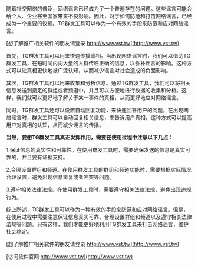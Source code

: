 随着社交网络的普及，网络谣言已经成为了一个普遍存在的问题。这些谣言可能会给个人、企业甚至国家带来不良影响。因此，对于如何防范和打击网络谣言，已经成为一个重要的议题。TG群发工具可以作为一个有效的手段来防范和应对网络谣言。

[想了解推广相关软件的朋友请登录 http://www.vst.tw](http://www.vst.tw)

首先，TG群发工具可以用来快速传播真相。当出现网络谣言时，我们可以借助TG群发工具，在短时间内向大量的人群传递正确的信息，以弥补谣言的影响。这种方式可以让真相更快地被广泛认知，从而减少谣言对社会造成的负面影响。

其次，TG群发工具可以用来收集和分析信息。通过TG群发工具，我们可以将相关信息发送到指定的群组或者频道中，并且可以方便地进行数据的收集和分析。这样，我们就可以更好地了解关于某一事件的真相，从而更好地应对网络谣言。

同时，TG群发工具还可以设置自动回复功能，来快速回答用户的问题。在出现网络谣言时，群发工具可以自动回复相关信息，来告诉用户真相。这种方式可以提高用户对真相的认知，从而减少谣言的传播。

**当然，要想TG群发工具真正发挥作用，需要在使用过程中注意以下几点：**

1.保证信息的真实性和可靠性。在使用群发工具时，需要确保发送的信息是真实可靠的，并且要有证据支持。

2.合理设置群组和频道。在使用群发工具的群组和频道功能时，需要根据实际情况合理设置，避免出现信息重复或者冲突等问题。

3.遵守相关法律法规。在使用群发工具时，需要遵守相关法律法规，避免出现违规行为。

综上所述，TG群发工具可以作为一种有效的手段来防范和应对网络谣言。但是，在使用过程中需要注意保证信息真实可靠、合理设置群组和频道以及遵守相关法律法规等问题。只有这样，我们才能更好地利用TG群发工具来打击网络谣言，维护社会稳定。

[想了解推广相关软件的朋友请登录 http://www.vst.tw](http://www.vst.tw)


[访问软件官网 http://www.vst.tw](http://www.vst.tw)
